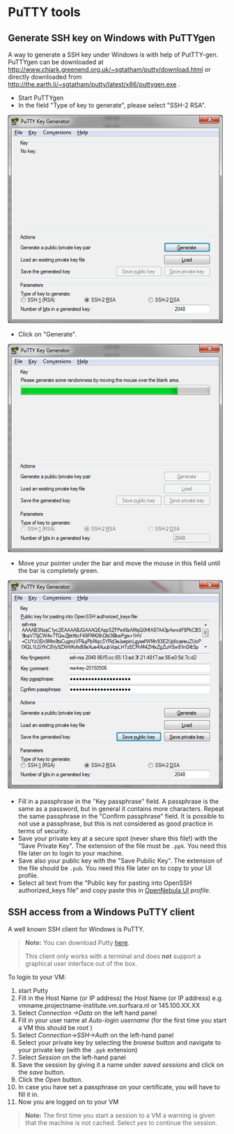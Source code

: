 # PuTTY tools

## Generate SSH key on Windows with PuTTYgen

A way to generate a SSH key under Windows is with help of PutTTY-gen. PuTTYgen can be downloaded at http://www.chiark.greenend.org.uk/~sgtatham/putty/download.html or directly downloaded from http://the.earth.li/~sgtatham/putty/latest/x86/puttygen.exe .

* Start PuTTYgen
* In the field "Type of key to generate", please select "SSH-2 RSA".

![puttygen_default](images/puttygen_default.png)

* Click on  "Generate".

![puttygen_random](images/puttygen_random.png)

* Move your pointer under the bar and move the mouse in this field until the bar is completely green.

![puttygen_done](images/puttygen_done.png)

* Fill in a passphrase in the "Key passphrase" field. A passphrase is the same as a password, but in general it contains more characters. Repeat the same passphrase in the  "Confirm passphrase" field. It is possible to not use a passphrase, but this is not considered as good practice in terms of security.
* Save your private key at a secure spot (never share this file!) with the "Save Private Key". The extension of the file must be `.ppk`. You need this file later on to login to your machine.
* Save also your public key with the "Save Pubilic Key". The extension of the file should be `.pub`. You need this file later on to copy to your UI profile.
* Select all text from the "Public key for pasting into OpenSSH authorized_keys file" and copy paste this in [OpenNebula UI](https://ui.hpccloud.surfsara.nl/) *profile*.


## SSH access from a Windows PuTTY client

A well known SSH client for Windows is PuTTY. 

>**Note:**
>You can download Putty [here](http://www.chiark.greenend.org.uk/~sgtatham/putty/download.html). 
>
>This client only works with a terminal and does **not** support a graphical user interface out of the box.

To login to your VM:
1. start Putty  
2. Fill in the Host Name (or IP address) the Host Name (or IP address) e.g. vmname.projectname-institute.vm.surfsara.nl or 145.100.XX.XX  
3. Select _Connection ->Data_ on the left hand panel  
4. Fill in your user name at _Auto-login username_ (for the first time you start a VM this should be _root_ )  
5. Select _Connection->SSH->Auth_ on the left-hand panel  
6. Select your private key by selecting the _browse_ button and navigate to your private key (with the `.ppk` extension)  
7. Select _Session_ on the left-hand panel  
8. Save the session by giving it a name under _saved sessions_ and click on the _save_ button.  
9. Click the _Open_ button.  
10. In case you have set a passphrase on your certificate, you will have to fill it in.  
11. Now you are logged on to your VM  

>**Note:**
>The first time you start a session to a VM a warning is given that the machine is not cached. Select _yes_ to continue the session.
